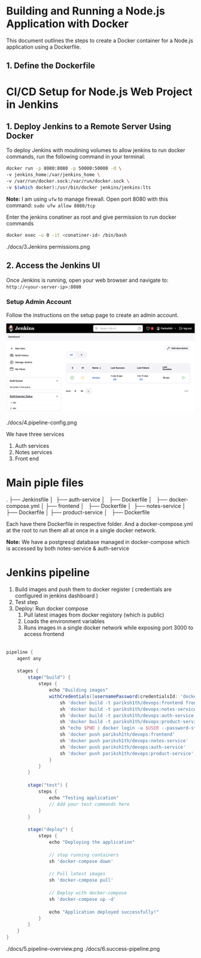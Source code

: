 # Building and Running a Node.js Application with Docker

This document outlines the steps to create a Docker container for a Node.js application using a Dockerfile.

## 1. Define the Dockerfile


# CI/CD Setup for Node.js Web Project in Jenkins

## 1. Deploy Jenkins to a Remote Server Using Docker

To deploy Jenkins with moutining volumes to allow jenkins to run docker commands, run the following command in your terminal:

```bash
docker run -p 8080:8080 -p 50000:50000 -d \
-v jenkins_home:/var/jenkins_home \
-v /var/run/docker.sock:/var/run/docker.sock \
-v $(which docker):/usr/bin/docker jenkins/jenkins:lts

```

**Note:** I am using `ufw` to manage firewall. Open port 8080 with this command: `sudo ufw allow 8080/tcp`

Enter the jenkins conatiner as root and give permission to run docker commands
```bash
docker exec -u 0 -it <conatiner-id> /bin/bash
```
./docs/3.Jenkins permissions.png


## 2. Access the Jenkins UI

Once Jenkins is running, open your web browser and navigate to:
`http://<your-server-ip>:8080`

### Setup Admin Account

Follow the instructions on the setup page to create an admin account.

![Dashboar](./docs/dashboard.png)


./docs/4.pipeline-config.png

We have three services 
1. Auth services
2. Notes services
3. Front end

# Main piple files
.
├── Jenkinsfile
│ 
├── auth-service
│   ├── Dockerfile
│  
├── docker-compose.yml
│
├── frontend
│   ├── Dockerfile
│ 
├── notes-service
│   ├── Dockerfile
│
├── product-service
│   ├── Dockerfile


Each have there Dockerfile in respective folder. And a docker-compose.yml at the root to run them all at once in a single docker network.

**Note:** We have a postgresql database managed in docker-compose which is accessed by both notes-service & auth-service

# Jenkins pipeline 

1. Build images and push them to docker register ( credentials are configured in jenkins dashboard )
2. Test step
3. Deploy: Run docker compose
    1. Pull latest images from docker registory (which is public)
    2. Loads the environment variables
    3. Runs images in a single docker network while exposing port 3000 to access frontend
```groovy

pipeline {
    agent any
    
    stages {
        stage("build") {
            steps {
                echo "Building images"
                withCredentials([usernamePassword(credentialsId: 'docker-hub', passwordVariable: 'PWD', usernameVariable: 'USER')]) {
                    sh 'docker build -t pariksh1th/devops:frontend frontend/'
                    sh 'docker build -t pariksh1th/devops:notes-service notes-service/'
                    sh 'docker build -t pariksh1th/devops:auth-service auth-service/'
                    sh 'docker build -t pariksh1th/devops:product-service product-service/'
                    sh "echo $PWD | docker login -u $USER --password-stdin"
                    sh 'docker push pariksh1th/devops:frontend'
                    sh 'docker push pariksh1th/devops:notes-service'
                    sh 'docker push pariksh1th/devops:auth-service'
                    sh 'docker push pariksh1th/devops:product-service'
                }
            }
        }
        
        stage("test") {
            steps {
                echo "Testing application"
                // Add your test commands here
            }
        }
        
        stage("deploy") {
            steps {
                echo "Deploying the application"

                // stop running containers
                sh 'docker-compose down'

                // Pull latest images
                sh 'docker-compose pull'
                
                // Deploy with docker-compose
                sh 'docker-compose up -d'

                echo "Application deployed successfully!"
            }
        }
    }
}
```

./docs/5.pipeline-overview.png
./docs/6.success-pipeline.png


